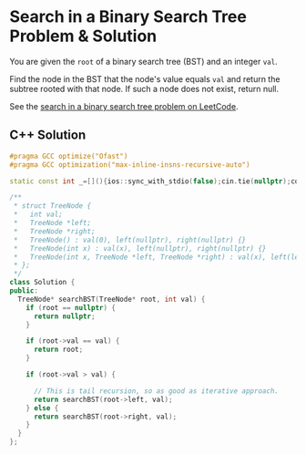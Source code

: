 # Search in a Binary Search Tree Problem & Solution

You are given the `root` of a binary search tree (BST) and an integer `val`.

Find the node in the BST that the node's value equals `val` and return the subtree rooted with that node.
If such a node does not exist, return null.

See the [search in a binary search tree problem on LeetCode](https://leetcode.com/problems/search-in-a-binary-search-tree).

## C++ Solution

```cpp
#pragma GCC optimize("Ofast")
#pragma GCC optimization("max-inline-insns-recursive-auto")

static const int _=[](){ios::sync_with_stdio(false);cin.tie(nullptr);cout.tie(nullptr);return 0;}();

/**
 * struct TreeNode {
 *   int val;
 *   TreeNode *left;
 *   TreeNode *right;
 *   TreeNode() : val(0), left(nullptr), right(nullptr) {}
 *   TreeNode(int x) : val(x), left(nullptr), right(nullptr) {}
 *   TreeNode(int x, TreeNode *left, TreeNode *right) : val(x), left(left), right(right) {}
 * };
 */
class Solution {
public:
  TreeNode* searchBST(TreeNode* root, int val) {
    if (root == nullptr) {
      return nullptr;
    }

    if (root->val == val) {
      return root;
    }

    if (root->val > val) {

      // This is tail recursion, so as good as iterative approach.
      return searchBST(root->left, val);
    } else {
      return searchBST(root->right, val);
    }
  }
};
```
